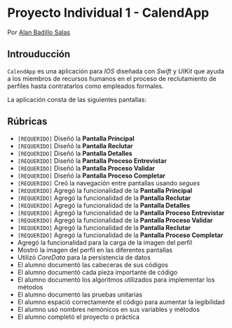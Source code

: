# Proyecto Individual 1 - CalendApp

Por [Alan Badillo Salas](https://www.nomadacode.com)

## Introuducción

`CalendApp` es una aplicación para *IOS* diseñada con *Swift* y *UIKit* que ayuda a los miembros de recursos humanos en el proceso de reclutamiento de perfiles hasta contratarlos como empleados formales.

La aplicación consta de las siguientes pantallas:

## Rúbricas

* `[REQUERIDO]` Diseñó la **Pantalla Principal**
* `[REQUERIDO]` Diseñó la **Pantalla Reclutar**
* `[REQUERIDO]` Diseñó la **Pantalla Detalles**
* `[REQUERIDO]` Diseñó la **Pantalla Proceso Entrevistar**
* `[REQUERIDO]` Diseñó la **Pantalla Proceso Validar**
* `[REQUERIDO]` Diseñó la **Pantalla Proceso Completar**
* `[REQUERIDO]` Creó la navegación entre pantallas usando *segues*
* `[REQUERIDO]` Agregó la funcionalidad de la **Pantalla Principal**
* `[REQUERIDO]` Agregó la funcionalidad de la **Pantalla Reclutar**
* `[REQUERIDO]` Agregó la funcionalidad de la **Pantalla Detalles**
* `[REQUERIDO]` Agregó la funcionalidad de la **Pantalla Proceso Entrevistar**
* `[REQUERIDO]` Agregó la funcionalidad de la **Pantalla Proceso Validar**
* `[REQUERIDO]` Agregó la funcionalidad de la **Pantalla Reclutar**
* `[REQUERIDO]` Agregó la funcionalidad de la **Pantalla Proceso Completar**
* Agregó la funcionalidad para la carga de la imagen del perfil
* Mostró la imagen del perfil en las diferentes pantallas
* Utilizó *CoreData* para la persistencia de datos
* El alumno documentó las cabeceras de sus códigos
* El alumno documentó cada pieza importante de código
* El alumno documentó los algoritmos utilizados para implementar los métodos
* El alumno documentó las pruebas unitarias
* El alumno espació correctamente el código para aumentar la legibilidad
* El alumno usó nombres nemónicos en sus variables y métodos
* El alumno completó el proyecto o práctica
